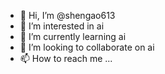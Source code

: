 - 👋 Hi, I’m @shengao613
- 👀 I’m interested in ai
- 🌱 I’m currently learning ai
- 💞️ I’m looking to collaborate on ai
- 📫 How to reach me ...

<!---
shengao613/shengao613 is a ✨ special ✨ repository because its `README.md` (this file) appears on your GitHub profile.
You can click the Preview link to take a look at your changes.
--->
